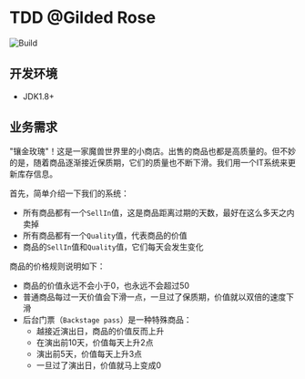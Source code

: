 # TDD @Gilded Rose

![Build](https://github.com/xpbootcamp/tdd-gilded-rose/workflows/Build/badge.svg)

## 开发环境
 - JDK1.8+
 
## 业务需求

"镶金玫瑰"！这是一家魔兽世界里的小商店。出售的商品也都是高质量的。但不妙的是，随着商品逐渐接近保质期，它们的质量也不断下滑。我们用一个IT系统来更新库存信息。

首先，简单介绍一下我们的系统：

- 所有商品都有一个`SellIn`值，这是商品距离过期的天数，最好在这么多天之内卖掉
- 所有商品都有一个`Quality`值，代表商品的价值
- 商品的`SellIn`值和`Quality`值，它们每天会发生变化


商品的价格规则说明如下：

- 商品的价值永远不会小于0，也永远不会超过50
- 普通商品每过一天价值会下滑一点，一旦过了保质期，价值就以双倍的速度下滑
- 后台门票（`Backstage pass`）是一种特殊商品：
	- 越接近演出日，商品的价值反而上升
	- 在演出前10天，价值每天上升2点
	- 演出前5天，价值每天上升3点
	- 一旦过了演出日，价值就马上变成0



